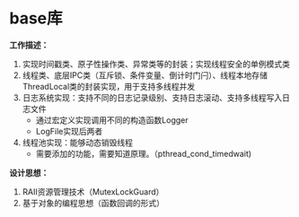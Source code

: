 # base库

**工作描述：**

1. 实现时间戳类、原子性操作类、异常类等的封装；实现线程安全的单例模式类
2. 线程类、底层IPC类（互斥锁、条件变量、倒计时门闩）、线程本地存储ThreadLocal类的封装实现，用于支持多线程并发
3. 日志系统实现：支持不同的日志记录级别、支持日志滚动、支持多线程写入日志文件
   - 通过宏定义实现调用不同的构造函数Logger
   - LogFile实现后两者
4. 线程池实现：能够动态销毁线程
   - 需要添加的功能，需要知道原理。（pthread_cond_timedwait)

**设计思想：**

1. RAII资源管理技术（MutexLockGuard）
2. 基于对象的编程思想（函数回调的形式）

# 